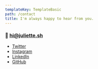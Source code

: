```yaml
---
templateKey: TemplateBasic
path: /contact
title: I'm always happy to hear from you.
---
```


### 📮 hi@juliette.sh

- [Twitter](https://twitter.com/juliettepretot)
- [Instagram](http://instagram.com/juliettepretot)
- [LinkedIn](https://www.linkedin.com/in/juliette-prétot-2a9530a5/)
- [GitHub](https://github.com/juliettepretot)
